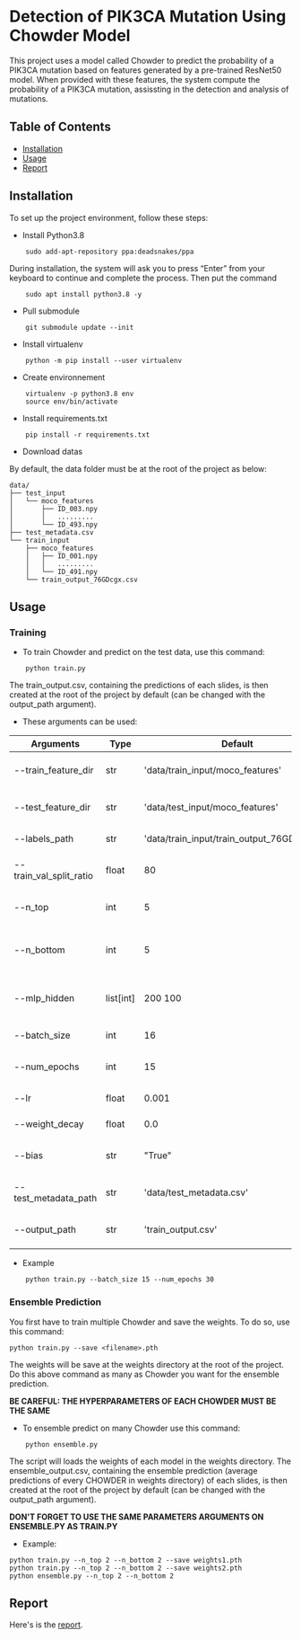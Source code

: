 # Detection of PIK3CA Mutation Using Chowder Model

This project uses a model called Chowder to predict the probability of a PIK3CA mutation based on features generated by a pre-trained ResNet50 model. When provided with these features, the system compute the probability of a PIK3CA mutation, assissting in the detection and analysis of mutations.

## Table of Contents

- [Installation](#installation)
- [Usage](#usage)
- [Report](#report)

## Installation

To set up the project environment, follow these steps:

- Install Python3.8

```
    sudo add-apt-repository ppa:deadsnakes/ppa
```
During installation, the system will ask you to press “Enter” from your keyboard to continue and complete the process.
Then put the command
```
    sudo apt install python3.8 -y
```

- Pull submodule

```
    git submodule update --init
```

- Install virtualenv

```
    python -m pip install --user virtualenv
```

- Create environnement

```
    virtualenv -p python3.8 env
    source env/bin/activate
```

- Install requirements.txt

```
    pip install -r requirements.txt
```

- Download datas

By default, the data folder must be at the root of the project as below:

    data/
    ├── test_input
    │   └── moco_features
    │       ├── ID_003.npy
    │       │   .........
    │       └── ID_493.npy
    ├── test_metadata.csv
    └── train_input
        ├── moco_features
        │   ├── ID_001.npy
        │   │   .........
        │   └── ID_491.npy
        └── train_output_76GDcgx.csv

## Usage

### Training

- To train Chowder and predict on the test data, use this command:

```
    python train.py
```

The train_output.csv, containing the predictions of each slides, is then created at the root of the project by default (can be changed with the output_path argument).

- These arguments can be used:

| Arguments              | Type     | Default   | Description                                                  |
|------------------------|----------|-----------|--------------------------------------------------------------|
| --train_feature_dir    | str      | 'data/train_input/moco_features' | Directory containing training features                  |
| --test_feature_dir     | str      | 'data/test_input/moco_features'  | Directory containing testing features                   |
| --labels_path          | str      | 'data/train_input/train_output_76GDcgx.csv' | Path to the training labels file           |
| --train_val_split_ratio| float    | 80        | Ratio of training data to validation data                     |
| --n_top                | int      | 5         | Number of top features for Chowder model                      |
| --n_bottom             | int      | 5         | Number of bottom features for Chowder model                   |
| --mlp_hidden           | list[int]| 200 100 | List of integers representing the hidden layers of MLP        |
| --batch_size           | int      | 16        | Batch size for training                                       |
| --num_epochs           | int      | 15        | Number of epochs for training                                 |
| --lr                   | float    | 0.001      | Learning rate for training                                    |
| --weight_decay         | float    | 0.0       | Weight decay for training                                     |
| --bias                 | str      | "True"    | Whether to add bias for layers of the tiles MLP               |
| --test_metadata_path   | str      | 'data/test_metadata.csv'        | Path to test_metadata.csv to build output                    |
| --output_path          | str      | 'train_output.csv'               | Path to output CSV file with predictions                     |


- Example

```
    python train.py --batch_size 15 --num_epochs 30
```

### Ensemble Prediction

You first have to train multiple Chowder and save the weights. To do so, use this command:

```
python train.py --save <filename>.pth
```
The weights will be save at the weights directory at the root of the project.
Do this above command as many as Chowder you want for the ensemble prediction.

**BE CAREFUL: THE HYPERPARAMETERS OF EACH CHOWDER MUST BE THE SAME**

 - To ensemble predict on many Chowder use this command:

```
    python ensemble.py
```
The script will loads the weights of each model in the weights directory.
The ensemble_output.csv, containing the ensemble prediction (average predictions of every CHOWDER in weights directory) of each slides, is then created at the root of the project by default (can be changed with the output_path argument).

**DON'T FORGET TO USE THE SAME PARAMETERS ARGUMENTS ON ENSEMBLE.PY AS TRAIN.PY**

- Example:

```
python train.py --n_top 2 --n_bottom 2 --save weights1.pth
python train.py --n_top 2 --n_bottom 2 --save weights2.pth
python ensemble.py --n_top 2 --n_bottom 2
```

## Report

Here's is the [report](docs/report.md).